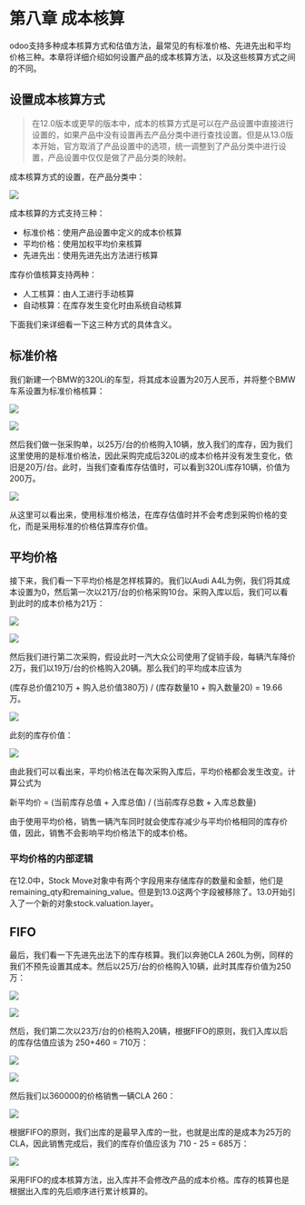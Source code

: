 # 第八章 成本核算

odoo支持多种成本核算方式和估值方法，最常见的有标准价格、先进先出和平均价格三种。本章将详细介绍如何设置产品的成本核算方法，以及这些核算方式之间的不同。

## 设置成本核算方式

> 在12.0版本或更早的版本中，成本的核算方式是可以在产品设置中直接进行设置的，如果产品中没有设置再去产品分类中进行查找设置。但是从13.0版本开始，官方取消了产品设置中的选项，统一调整到了产品分类中进行设置，产品设置中仅仅是做了产品分类的映射。

成本核算方式的设置，在产品分类中：

![](images/1.jpg)

成本核算的方式支持三种：

* 标准价格：使用产品设置中定义的成本价核算
* 平均价格：使用加权平均价来核算
* 先进先出：使用先进先出方法进行核算

库存价值核算支持两种：

* 人工核算：由人工进行手动核算
* 自动核算：在库存发生变化时由系统自动核算

下面我们来详细看一下这三种方式的具体含义。

## 标准价格

我们新建一个BMW的320Li的车型，将其成本设置为20万人民币，并将整个BMW车系设置为标准价格核算：

![](images/3.jpg)

![](images/2.jpg)

然后我们做一张采购单，以25万/台的价格购入10辆，放入我们的库存，因为我们这里使用的是标准价格法，因此采购完成后320Li的成本价格并没有发生变化，依旧是20万/台。此时，当我们查看库存估值时，可以看到320Li库存10辆，价值为200万。

![](images/4.jpg)

从这里可以看出来，使用标准价格法，在库存估值时并不会考虑到采购价格的变化，而是采用标准的价格估算库存价值。

## 平均价格

接下来，我们看一下平均价格是怎样核算的。我们以Audi A4L为例，我们将其成本设置为0，然后第一次以21万/台的价格采购10台。采购入库以后，我们可以看到此时的成本价格为21万：

![](images/6.jpg)

![](images/5.jpg)


然后我们进行第二次采购，假设此时一汽大众公司使用了促销手段，每辆汽车降价2万，我们以19万/台的价格购入20辆。那么我们的平均成本应该为

(库存总价值210万 + 购入总价值380万) / (库存数量10 + 购入数量20) = 19.66万。

![](images/7.jpg)

此刻的库存价值：

![](images/8.jpg)

由此我们可以看出来，平均价格法在每次采购入库后，平均价格都会发生改变。计算公式为

新平均价 = (当前库存总值 + 入库总值) / (当前库存总数 + 入库总数量)

由于使用平均价格，销售一辆汽车同时就会使库存减少与平均价格相同的库存价值，因此，销售不会影响平均价格法下的成本价格。

### 平均价格的内部逻辑

在12.0中，Stock Move对象中有两个字段用来存储库存的数量和金额，他们是remaining_qty和remaining_value。但是到13.0这两个字段被移除了。13.0开始引入了一个新的对象stock.valuation.layer。

## FIFO

最后，我们看一下先进先出法下的库存核算。我们以奔驰CLA 260L为例，同样的我们不预先设置其成本。然后以25万/台的价格购入10辆，此时其库存价值为250万：

![](images/9.jpg)

![](images/10.jpg)


然后，我们第二次以23万/台的价格购入20辆，根据FIFO的原则，我们入库以后的库存估值应该为 250+460 = 710万：

![](images/11.jpg)

![](images/12.jpg)

然后我们以360000的价格销售一辆CLA 260：

![](images/13.jpg)

根据FIFO的原则，我们出库的是最早入库的一批，也就是出库的是成本为25万的CLA，因此销售完成后，我们的库存价值应该为 710 - 25 = 685万：

![](images/14.jpg)

采用FIFO的成本核算方法，出入库并不会修改产品的成本价格。库存的核算也是根据出入库的先后顺序进行累计核算的。